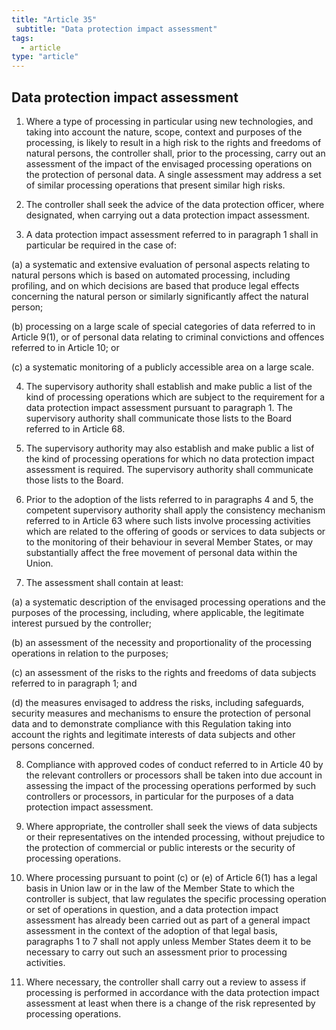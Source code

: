 ```yaml
---
title: "Article 35"
 subtitle: "Data protection impact assessment"
tags:
  - article
type: "article"
---
```

## Data protection impact assessment

1. Where a type of processing in particular using new technologies, and taking into account the nature, scope, context and purposes of the processing, is likely to result in a high risk to the rights and freedoms of natural persons, the controller shall, prior to the processing, carry out an assessment of the impact of the envisaged processing operations on the protection of personal data. A single assessment may address a set of similar processing operations that present similar high risks.

2. The controller shall seek the advice of the data protection officer, where designated, when carrying out a data protection impact assessment.

3. A data protection impact assessment referred to in paragraph 1 shall in particular be required in the case of:

(a) a systematic and extensive evaluation of personal aspects relating to natural persons which is based on automated processing, including profiling, and on which decisions are based that produce legal effects concerning the natural person or similarly significantly affect the natural person;

(b) processing on a large scale of special categories of data referred to in Article 9(1), or of personal data relating to criminal convictions and offences referred to in Article 10; or

(c) a systematic monitoring of a publicly accessible area on a large scale.

4. The supervisory authority shall establish and make public a list of the kind of processing operations which are subject to the requirement for a data protection impact assessment pursuant to paragraph 1. The supervisory authority shall communicate those lists to the Board referred to in Article 68.

5. The supervisory authority may also establish and make public a list of the kind of processing operations for which no data protection impact assessment is required. The supervisory authority shall communicate those lists to the Board.

6. Prior to the adoption of the lists referred to in paragraphs 4 and 5, the competent supervisory authority shall apply the consistency mechanism referred to in Article 63 where such lists involve processing activities which are related to the offering of goods or services to data subjects or to the monitoring of their behaviour in several Member States, or may substantially affect the free movement of personal data within the Union.

7. The assessment shall contain at least:

(a) a systematic description of the envisaged processing operations and the purposes of the processing, including, where applicable, the legitimate interest pursued by the controller;

(b) an assessment of the necessity and proportionality of the processing operations in relation to the purposes;

(c) an assessment of the risks to the rights and freedoms of data subjects referred to in paragraph 1; and

(d) the measures envisaged to address the risks, including safeguards, security measures and mechanisms to ensure the protection of personal data and to demonstrate compliance with this Regulation taking into account the rights and legitimate interests of data subjects and other persons concerned.

8. Compliance with approved codes of conduct referred to in Article 40 by the relevant controllers or processors shall be taken into due account in assessing the impact of the processing operations performed by such controllers or processors, in particular for the purposes of a data protection impact assessment.

9. Where appropriate, the controller shall seek the views of data subjects or their representatives on the intended processing, without prejudice to the protection of commercial or public interests or the security of processing operations.

10. Where processing pursuant to point (c) or (e) of Article 6(1) has a legal basis in Union law or in the law of the Member State to which the controller is subject, that law regulates the specific processing operation or set of operations in question, and a data protection impact assessment has already been carried out as part of a general impact assessment in the context of the adoption of that legal basis, paragraphs 1 to 7 shall not apply unless Member States deem it to be necessary to carry out such an assessment prior to processing activities.

11. Where necessary, the controller shall carry out a review to assess if processing is performed in accordance with the data protection impact assessment at least when there is a change of the risk represented by processing operations.
